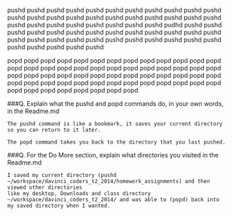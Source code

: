 pushd pushd pushd pushd pushd pushd pushd pushd pushd pushd
pushd pushd pushd pushd pushd pushd pushd pushd pushd pushd
pushd pushd pushd pushd pushd pushd pushd pushd pushd pushd
pudhd pushd pushd pushd pushd pushd pushd pushd pushd pushd
pushd pushd pushd pushd pushd pushd pushd pushd pushd pushd
pushd pushd pushd pushd pushd pushd pushd pushd pushd pushd

popd popd popd popd popd popd popd popd popd popd
popd popd popd popd popd popd popd popd popd popd
popd popd popd popd popd popd popd popd popd popd
popd popd popd popd popd popd popd popd popd popd
popd popd popd popd popd popd popd popd popd popd
popd popd popd popd popd popd popd popd popd popd





###Q. Explain what the pushd and popd commands do, in your own words, in the Readme.md

    The pushd command is like a bookmark, it saves your current directory so you can return to it later.

    The popd command takes you back to the directory that you last pushed.


###Q. For the Do More section, explain what directories you visited in the Readme.md

    I saved my current directory (pushd ~/workspace/davinci_coders_t2_2014/homework_assignments) and then viewed other directories 
    like my desktop, Downloads and class directory ~/workspace/davinci_coders_t2_2014/ and was able to (popd) back into
    my saved directory when I wanted.
